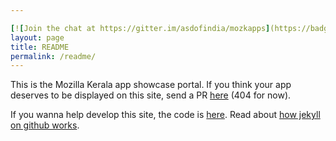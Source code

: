 ```yaml
---

[![Join the chat at https://gitter.im/asdofindia/mozkapps](https://badges.gitter.im/Join%20Chat.svg)](https://gitter.im/asdofindia/mozkapps?utm_source=badge&utm_medium=badge&utm_campaign=pr-badge&utm_content=badge)
layout: page
title: README
permalink: /readme/
---
```


This is the Mozilla Kerala app showcase portal. If you think your app deserves to be displayed on this site, send a PR [here](https://github.com/MozillaKerala/apps/) (404 for now).

If you wanna help develop this site, the code is [here](https://github.com/asdofindia/mozkapps). Read about [how jekyll on github works](http://jekyllrb.com/docs/github-pages/).
